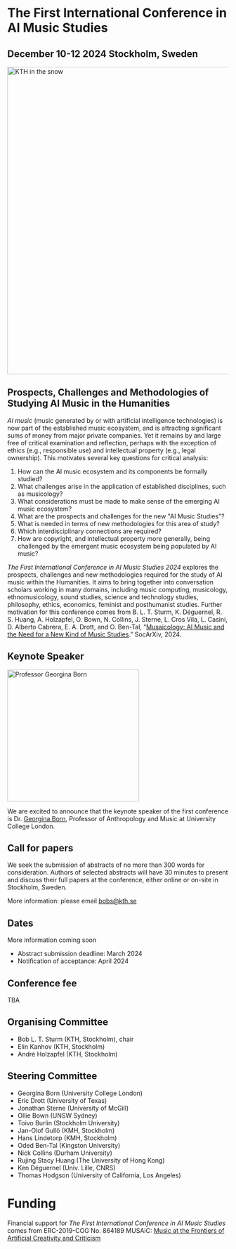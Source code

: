 # The First International Conference in AI Music Studies 
## December 10-12 2024 Stockholm, Sweden

<img src="https://i0.wp.com/www.kth.se/blogs/studentblog/files/2021/01/20210129_100335.jpg?w=1200&ssl=1" alt="KTH in the snow" style="width: 700px"/>


## Prospects, Challenges and Methodologies of Studying AI Music in the Humanities

*AI music* (music generated by or with artificial intelligence technologies) 
is now part of the established music ecosystem, and is attracting significant sums of money 
from major private companies. Yet it remains by and large free of critical examination and reflection, 
perhaps with the exception of ethics (e.g., responsible use) and intellectual property (e.g., legal ownership).
This motivates several key questions for critical analysis:
1. How can the AI music ecosystem and its components be formally studied? 
2. What challenges arise in the application of established disciplines, such as musicology? 
3. What considerations must be made to make sense of the emerging AI music ecosystem?
1. What are the prospects and challenges for the new "AI Music Studies"?
2. What is needed in terms of new methodologies for this area of study?
3. Which interdisciplinary connections are required?
4. How are copyright, and intellectual property more generally, being challenged by the emergent music ecosystem being populated by AI music?

*The First International Conference in AI Music Studies 2024* explores the prospects, 
challenges and new methodologies required for the study of AI music within the Humanities. 
It aims to bring together into conversation scholars working in many domains,
including music computing, musicology, ethnomusicology, sound studies, science and technology studies, philosophy, ethics, economics, feminist and posthumanist studies. 
Further motivation for this conference comes from B. L. T. Sturm, K. Déguernel, R. S. Huang, A. Holzapfel, O. Bown, N. Collins, J. Sterne, L. Cros Vila, L. Casini, D. Alberto Cabrera, E. A. Drott, and O. Ben-Tal, “[Musaicology: AI Music and the Need for a New Kind of Music Studies](https://doi.org/10.31235/osf.io/9pz4x).” SocArXiv, 2024. 

## Keynote Speaker
<img src="https://www.ae-info.org/attach/User/Born_Georgina/Born_Georgina.jpg" alt="Professor Georgina Born" style="height: 300px"/>

We are excited to announce that the keynote speaker of the first conference is Dr. [Georgina Born](https://profiles.ucl.ac.uk/15934-georgina-born), Professor of Anthropology and Music at University College London.

## Call for papers
We seek the submission of abstracts of no more than 300 words for consideration.
Authors of selected abstracts will have 30 minutes to present and discuss 
their full papers at the conference,
either online or on-site in Stockholm, Sweden.

More information: please email bobs@kth.se

## Dates
More information coming soon
- Abstract submission deadline: March 2024
- Notification of acceptance: April 2024

## Conference fee 
TBA

## Organising Committee
- Bob L. T. Sturm (KTH, Stockholm), chair
- Elin Kanhov (KTH, Stockholm)
- André Holzapfel (KTH, Stockholm)

## Steering Committee
- Georgina Born (University College London)
- Eric Drott (University of Texas)
- Jonathan Sterne (University of McGill)
- Ollie Bown (UNSW Sydney)
- Toivo Burlin (Stockholm University)
- Jan-Olof Gullö (KMH, Stockholm)
- Hans Lindetorp (KMH, Stockholm)
- Oded Ben-Tal (Kingston University)
- Nick Collins (Durham University)
- Rujing Stacy Huang (The University of Hong Kong)
- Ken Déguernel (Univ. Lille, CNRS)
- Thomas Hodgson (University of California, Los Angeles)

# Funding
Financial support for *The First International Conference in AI Music Studies* comes from 
ERC-2019-COG No. 864189 MUSAiC: [Music at the Frontiers of Artificial Creativity and Criticism](https://musaiclab.wordpress.com/)
